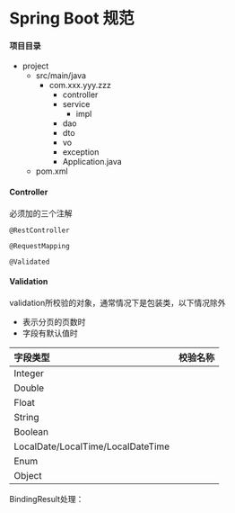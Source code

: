 # Spring Boot 规范

#### 项目目录

* project
  * src/main/java
    * com.xxx.yyy.zzz
      * controller
      * service
        * impl
      * dao
      * dto
      * vo
      * exception
      * Application.java
  * pom.xml

#### Controller

必须加的三个注解

`@RestController`

`@RequestMapping`

`@Validated`

#### Validation

validation所校验的对象，通常情况下是包装类，以下情况除外

* 表示分页的页数时
* 字段有默认值时

| 字段类型 | 校验名称 |
| :--- | :--- |
| Integer |  |
| Double |  |
| Float |  |
| String |  |
| Boolean |  |
| LocalDate/LocalTime/LocalDateTime |  |
| Enum |  |
| Object |  |

BindingResult处理：

